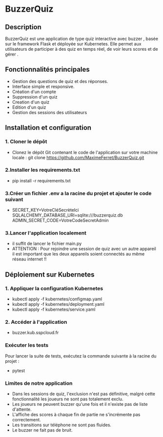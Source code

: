 # BuzzerQuiz
## Description
BuzzerQuiz est une application de type quiz interactive avec buzzer , basée sur le framework Flask et déployée sur Kubernetes. Elle permet aux utilisateurs de participer à des quiz en temps réel, de voir leurs scores et de gérer .

## Fonctionnalités principales
- Gestion des questions de quiz et des réponses.
- Interface simple et responsive.
- Création d'un compte
- Suppression d'un quiz
- Creation d'un quiz
- Edition d'un quiz
- Gestion des sessions des utilisateurs
## Installation et configuration
### 1. Cloner le dépôt
- Clonez le dépôt Git contenant le code de l'application sur votre machine locale :  git clone https://github.com/MaximeFerret/BuzzerQuiz.git
### 2.Installer les requirements.txt
- pip install -r requirements.txt
### 3.Créer un fichier .env a la racine du projet et ajouter le code suivant
- SECRET_KEY=VotreCléSecrèteIci
  SQLALCHEMY_DATABASE_URI=sqlite:///buzzerquiz.db
  ADMIN_SECRET_CODE=VotreCodeSecretAdmin

### 3.Lancer l'application localement
- il suffit de lancer le fichier main.py
- ATTENTION : Pour rejoindre une session de quiz avec un autre appareil il est important que les deux appareils soient connectés au même réseau internet !!
## Déploiement sur Kubernetes
 ### 1. Appliquer la configuration Kubernetes
- kubectl apply -f kubernetes/configmap.yaml
- kubectl apply -f kubernetes/deployment.yaml
- kubectl apply -f kubernetes/service.yaml
 ### 2. Accéder à l'application
- buzzer.kub.sspcloud.fr  

### Exécuter les tests
Pour lancer la suite de tests, exécutez la commande suivante à la racine du projet :
- pytest

### Limites de notre application
- Dans les sessions de quiz, l'exclusion n'est pas définitive, malgré cette fonctionnalité les joueurs ne sont pas totalement exclu.
- Les joueurs ne peuvent buzzer qu'une fois et il n'existe pas de liste d'attente.
- L'affiche des scores à chaque fin de partie ne s'incrémente pas correctement.
- Les transitions sur téléphone ne sont pas fluides.
- Le buzzer ne fait pas de bruit.

